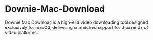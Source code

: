 # Downie-Mac-Download
Downie Mac Download is a high-end video downloading tool designed exclusively for macOS, delivering unmatched support for thousands of video platforms.
